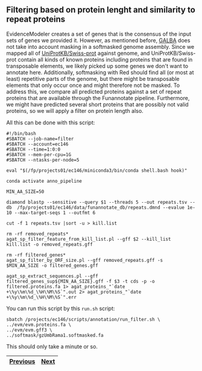 ## Filtering based on protein lenght and similarity to repeat proteins

EvidenceModeler creates a set of genes that is the consensus of the input sets of genes we provided it. However, as mentioned before, [GALBA](03_galba.md) does not take into account masking in a softmasked genome assembly. Since we mapped all of [UniProtKB/Swiss-prot](02_miniprot.md) against genome, and UniProtKB/Swiss-prot contain all kinds of known proteins including proteins that are found in transposable elements, we likely picked up some genes we don't want to annotate here. Additionally, softmasking with Red should find all (or most at least) repetitive parts of the genome, but there might be transposable elements that only occur once and might therefore not be masked. To address this, we compare all predicted proteins against a set of repeat proteins that are available through the Funannotate pipeline. Furthermore, we might have predicted several short proteins that are possibly not valid proteins, so we will apply a filter on protein length also.

All this can be done with this script:

```
#!/bin/bash
#SBATCH --job-name=filter
#SBATCH --account=ec146
#SBATCH --time=1:0:0
#SBATCH --mem-per-cpu=1G
#SBATCH --ntasks-per-node=5

eval "$(/fp/projects01/ec146/miniconda3/bin/conda shell.bash hook)" 

conda activate anno_pipeline

MIN_AA_SIZE=50

diamond blastp --sensitive --query $1 --threads 5 --out repeats.tsv --db  /fp/projects01/ec146/data/funannotate_db/repeats.dmnd --evalue 1e-10 --max-target-seqs 1 --outfmt 6

cut -f 1 repeats.tsv |sort -u > kill.list

rm -rf removed_repeats*
agat_sp_filter_feature_from_kill_list.pl --gff $2 --kill_list kill.list -o removed_repeats.gff

rm -rf filtered_genes*
agat_sp_filter_by_ORF_size.pl --gff removed_repeats.gff -s $MIN_AA_SIZE -o filtered_genes.gff

agat_sp_extract_sequences.pl --gff filtered_genes_sup${MIN_AA_SIZE}.gff -f $3 -t cds -p -o filtered.proteins.fa 1> agat_proteins_"`date +\%y\%m\%d_\%H\%M\%S`".out 2> agat_proteins_"`date +\%y\%m\%d_\%H\%M\%S`".err
```
You can run this script by this `run.sh` script:
```
sbatch /projects/ec146/scripts/annotation/run_filter.sh \
../evm/evm.proteins.fa \
../evm/evm.gff3 \
../softmask/gzUmbRama1.softmasked.fa
```

This should only take a minute or so.

|[Previous](https://github.com/ebp-nor/genome_annotation_comparative_genomics_part1/blob/main/05_busco.md)|[Next](https://github.com/ebp-nor/genome_annotation_comparative_genomics_part1/blob/main/07_functional.md)|
|---|---|
